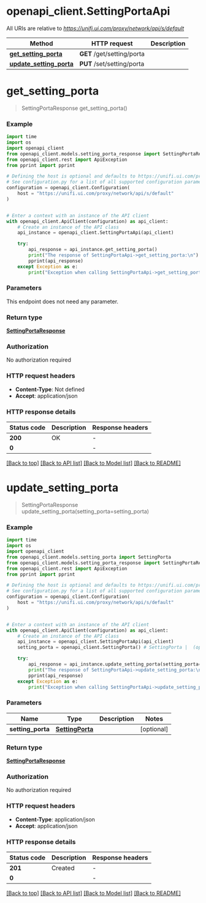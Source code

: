 # openapi_client.SettingPortaApi

All URIs are relative to *https://unifi.ui.com/proxy/network/api/s/default*

Method | HTTP request | Description
------------- | ------------- | -------------
[**get_setting_porta**](SettingPortaApi.md#get_setting_porta) | **GET** /get/setting/porta | 
[**update_setting_porta**](SettingPortaApi.md#update_setting_porta) | **PUT** /set/setting/porta | 


# **get_setting_porta**
> SettingPortaResponse get_setting_porta()



### Example


```python
import time
import os
import openapi_client
from openapi_client.models.setting_porta_response import SettingPortaResponse
from openapi_client.rest import ApiException
from pprint import pprint

# Defining the host is optional and defaults to https://unifi.ui.com/proxy/network/api/s/default
# See configuration.py for a list of all supported configuration parameters.
configuration = openapi_client.Configuration(
    host = "https://unifi.ui.com/proxy/network/api/s/default"
)


# Enter a context with an instance of the API client
with openapi_client.ApiClient(configuration) as api_client:
    # Create an instance of the API class
    api_instance = openapi_client.SettingPortaApi(api_client)

    try:
        api_response = api_instance.get_setting_porta()
        print("The response of SettingPortaApi->get_setting_porta:\n")
        pprint(api_response)
    except Exception as e:
        print("Exception when calling SettingPortaApi->get_setting_porta: %s\n" % e)
```



### Parameters

This endpoint does not need any parameter.

### Return type

[**SettingPortaResponse**](SettingPortaResponse.md)

### Authorization

No authorization required

### HTTP request headers

 - **Content-Type**: Not defined
 - **Accept**: application/json

### HTTP response details

| Status code | Description | Response headers |
|-------------|-------------|------------------|
**200** | OK |  -  |
**0** |  |  -  |

[[Back to top]](#) [[Back to API list]](../README.md#documentation-for-api-endpoints) [[Back to Model list]](../README.md#documentation-for-models) [[Back to README]](../README.md)

# **update_setting_porta**
> SettingPortaResponse update_setting_porta(setting_porta=setting_porta)



### Example


```python
import time
import os
import openapi_client
from openapi_client.models.setting_porta import SettingPorta
from openapi_client.models.setting_porta_response import SettingPortaResponse
from openapi_client.rest import ApiException
from pprint import pprint

# Defining the host is optional and defaults to https://unifi.ui.com/proxy/network/api/s/default
# See configuration.py for a list of all supported configuration parameters.
configuration = openapi_client.Configuration(
    host = "https://unifi.ui.com/proxy/network/api/s/default"
)


# Enter a context with an instance of the API client
with openapi_client.ApiClient(configuration) as api_client:
    # Create an instance of the API class
    api_instance = openapi_client.SettingPortaApi(api_client)
    setting_porta = openapi_client.SettingPorta() # SettingPorta |  (optional)

    try:
        api_response = api_instance.update_setting_porta(setting_porta=setting_porta)
        print("The response of SettingPortaApi->update_setting_porta:\n")
        pprint(api_response)
    except Exception as e:
        print("Exception when calling SettingPortaApi->update_setting_porta: %s\n" % e)
```



### Parameters


Name | Type | Description  | Notes
------------- | ------------- | ------------- | -------------
 **setting_porta** | [**SettingPorta**](SettingPorta.md)|  | [optional] 

### Return type

[**SettingPortaResponse**](SettingPortaResponse.md)

### Authorization

No authorization required

### HTTP request headers

 - **Content-Type**: application/json
 - **Accept**: application/json

### HTTP response details

| Status code | Description | Response headers |
|-------------|-------------|------------------|
**201** | Created |  -  |
**0** |  |  -  |

[[Back to top]](#) [[Back to API list]](../README.md#documentation-for-api-endpoints) [[Back to Model list]](../README.md#documentation-for-models) [[Back to README]](../README.md)

